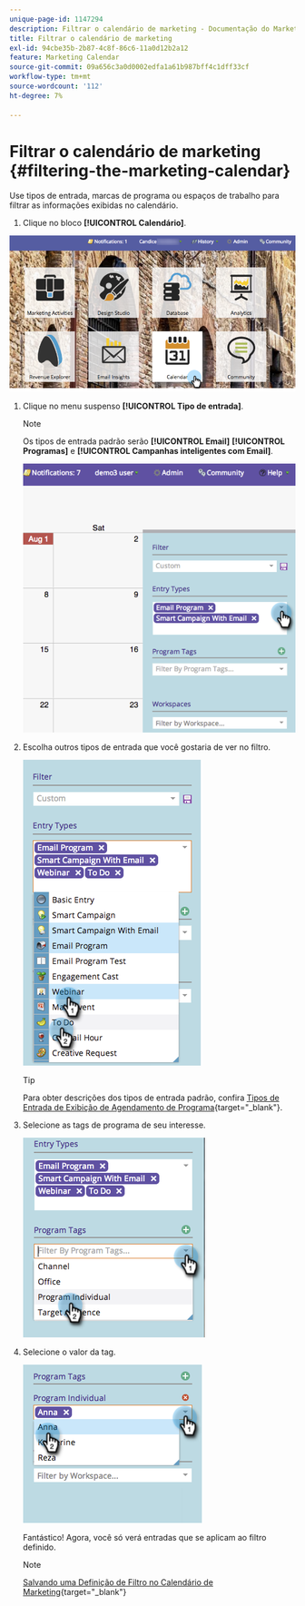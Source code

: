 ```yaml
---
unique-page-id: 1147294
description: Filtrar o calendário de marketing - Documentação do Marketo - Documentação do produto
title: Filtrar o calendário de marketing
exl-id: 94cbe35b-2b87-4c8f-86c6-11a0d12b2a12
feature: Marketing Calendar
source-git-commit: 09a656c3a0d0002edfa1a61b987bff4c1dff33cf
workflow-type: tm+mt
source-wordcount: '112'
ht-degree: 7%

---
```


# Filtrar o calendário de marketing {#filtering-the-marketing-calendar}

Use tipos de entrada, marcas de programa ou espaços de trabalho para filtrar as informações exibidas no calendário.

1. Clique no bloco **[!UICONTROL Calendário]**.

![](assets/2017-05-10-15-30-47.png)

1. Clique no menu suspenso **[!UICONTROL Tipo de entrada]**.

   >[!NOTE]
   >
   >Os tipos de entrada padrão serão **[!UICONTROL Email]** **[!UICONTROL Programas]** e **[!UICONTROL Campanhas inteligentes com Email]**.

   ![](assets/image2014-9-24-10-3a46-3a54.png)

1. Escolha outros tipos de entrada que você gostaria de ver no filtro.

   ![](assets/image2014-9-24-10-3a47-3a0.png)

   >[!TIP]
   >
   >Para obter descrições dos tipos de entrada padrão, confira [Tipos de Entrada de Exibição de Agendamento de Programa](/help/marketo/product-docs/core-marketo-concepts/programs/program-schedule-view/program-schedule-view-entry-types.md){target="_blank"}.

1. Selecione as tags de programa de seu interesse.

   ![](assets/image2014-9-24-10-3a47-3a5.png)

1. Selecione o valor da tag.

   ![](assets/image2014-9-24-10-3a47-3a9.png)

   Fantástico! Agora, você só verá entradas que se aplicam ao filtro definido.

   >[!NOTE]
   >
   >[Salvando uma Definição de Filtro no Calendário de Marketing](/help/marketo/product-docs/core-marketo-concepts/marketing-calendar/working-with-the-calendar/saving-a-filter-definition-in-the-marketing-calendar.md){target="_blank"}
